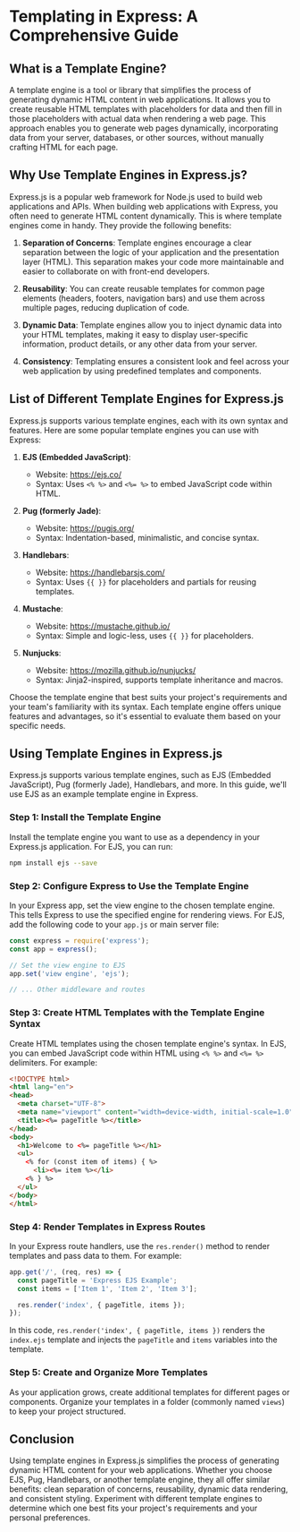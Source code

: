 # Templating in Express: A Comprehensive Guide

## What is a Template Engine?

A template engine is a tool or library that simplifies the process of generating dynamic HTML content in web applications. It allows you to create reusable HTML templates with placeholders for data and then fill in those placeholders with actual data when rendering a web page. This approach enables you to generate web pages dynamically, incorporating data from your server, databases, or other sources, without manually crafting HTML for each page.

## Why Use Template Engines in Express.js?

Express.js is a popular web framework for Node.js used to build web applications and APIs. When building web applications with Express, you often need to generate HTML content dynamically. This is where template engines come in handy. They provide the following benefits:

1. **Separation of Concerns**: Template engines encourage a clear separation between the logic of your application and the presentation layer (HTML). This separation makes your code more maintainable and easier to collaborate on with front-end developers.

2. **Reusability**: You can create reusable templates for common page elements (headers, footers, navigation bars) and use them across multiple pages, reducing duplication of code.

3. **Dynamic Data**: Template engines allow you to inject dynamic data into your HTML templates, making it easy to display user-specific information, product details, or any other data from your server.

4. **Consistency**: Templating ensures a consistent look and feel across your web application by using predefined templates and components.

## List of Different Template Engines for Express.js

Express.js supports various template engines, each with its own syntax and features. Here are some popular template engines you can use with Express:

1. **EJS (Embedded JavaScript)**:
   - Website: https://ejs.co/
   - Syntax: Uses `<% %>` and `<%= %>` to embed JavaScript code within HTML.

2. **Pug (formerly Jade)**:
   - Website: https://pugjs.org/
   - Syntax: Indentation-based, minimalistic, and concise syntax.

3. **Handlebars**:
   - Website: https://handlebarsjs.com/
   - Syntax: Uses `{{ }}` for placeholders and partials for reusing templates.

4. **Mustache**:
   - Website: https://mustache.github.io/
   - Syntax: Simple and logic-less, uses `{{ }}` for placeholders.

5. **Nunjucks**:
   - Website: https://mozilla.github.io/nunjucks/
   - Syntax: Jinja2-inspired, supports template inheritance and macros.


Choose the template engine that best suits your project's requirements and your team's familiarity with its syntax. Each template engine offers unique features and advantages, so it's essential to evaluate them based on your specific needs.

## Using Template Engines in Express.js

Express.js supports various template engines, such as EJS (Embedded JavaScript), Pug (formerly Jade), Handlebars, and more. In this guide, we'll use EJS as an example template engine in Express.

### Step 1: Install the Template Engine

Install the template engine you want to use as a dependency in your Express.js application. For EJS, you can run:

```bash
npm install ejs --save
```

### Step 2: Configure Express to Use the Template Engine

In your Express app, set the view engine to the chosen template engine. This tells Express to use the specified engine for rendering views. For EJS, add the following code to your `app.js` or main server file:

```javascript
const express = require('express');
const app = express();

// Set the view engine to EJS
app.set('view engine', 'ejs');

// ... Other middleware and routes
```

### Step 3: Create HTML Templates with the Template Engine Syntax

Create HTML templates using the chosen template engine's syntax. In EJS, you can embed JavaScript code within HTML using `<% %>` and `<%= %>` delimiters. For example:

```html
<!DOCTYPE html>
<html lang="en">
<head>
  <meta charset="UTF-8">
  <meta name="viewport" content="width=device-width, initial-scale=1.0">
  <title><%= pageTitle %></title>
</head>
<body>
  <h1>Welcome to <%= pageTitle %></h1>
  <ul>
    <% for (const item of items) { %>
      <li><%= item %></li>
    <% } %>
  </ul>
</body>
</html>
```

### Step 4: Render Templates in Express Routes

In your Express route handlers, use the `res.render()` method to render templates and pass data to them. For example:

```javascript
app.get('/', (req, res) => {
  const pageTitle = 'Express EJS Example';
  const items = ['Item 1', 'Item 2', 'Item 3'];

  res.render('index', { pageTitle, items });
});
```

In this code, `res.render('index', { pageTitle, items })` renders the `index.ejs` template and injects the `pageTitle` and `items` variables into the template.

### Step 5: Create and Organize More Templates

As your application grows, create additional templates for different pages or components. Organize your templates in a folder (commonly named `views`) to keep your project structured.

## Conclusion

Using template engines in Express.js simplifies the process of generating dynamic HTML content for your web applications. Whether you choose EJS, Pug, Handlebars, or another template engine, they all offer similar benefits: clean separation of concerns, reusability, dynamic data rendering, and consistent styling. Experiment with different template engines to determine which one best fits your project's requirements and your personal preferences.
